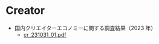 # Creator


- 国内クリエイターエコノミーに関する調査結果（2023 年）
  -  [cr_231031_01.pdf](https://github.com/LowyShin/KnowledgeBase/files/13234543/cr_231031_01.pdf)
